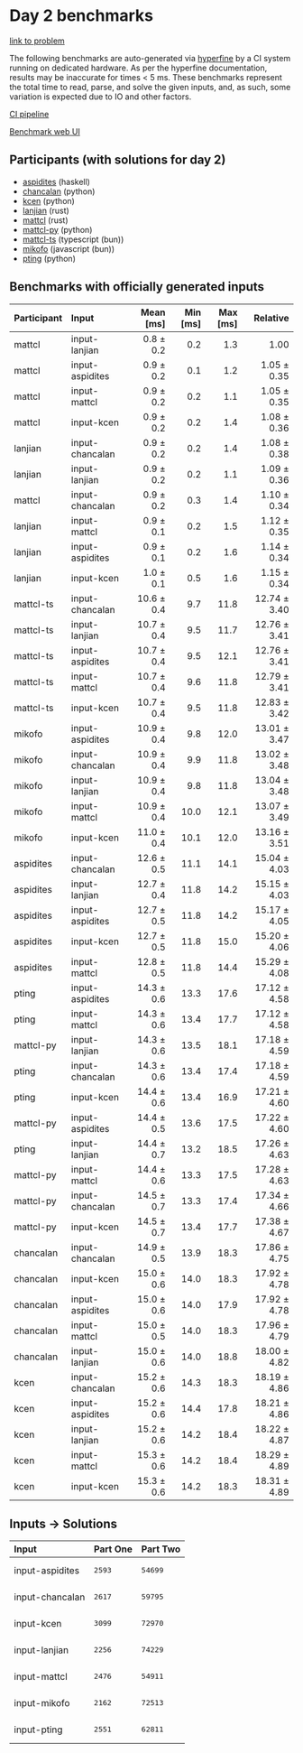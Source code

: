 # Day 2 benchmarks

[link to problem](https://adventofcode.com/2023/day/2)

The following benchmarks are auto-generated via
[hyperfine](https://github.com/sharkdp/hyperfine) by a CI system running on
dedicated hardware. As per the hyperfine documentation, results may be
inaccurate for times < 5 ms. These benchmarks represent the total time to read,
parse, and solve the given inputs, and, as such, some variation is expected due
to IO and other factors.

[CI pipeline](http://ci.papercode.net:8080/teams/main/pipelines/aoc2023)

[Benchmark web UI](https://aoc.ancalagon.black)


## Participants (with solutions for day 2)

- [aspidites](https://github.com/aspidites/aoc2023) (haskell)
- [chancalan](https://github.com/chancalan/aoc2023) (python)
- [kcen](https://github.com/kcen/aoc2023) (python)
- [lanjian](https://github.com/lanjian/aoc-2023) (rust)
- [mattcl](https://github.com/mattcl/aoc2023) (rust)
- [mattcl-py](https://github.com/mattcl/aoc2023-py) (python)
- [mattcl-ts](https://github.com/mattcl/aoc2023-js) (typescript (bun))
- [mikofo](https://github.com/mikofo/advent-of-code-2023) (javascript (bun))
- [pting](https://github.com/pting/aoc2023) (python)


## Benchmarks with officially generated inputs

| Participant | Input | Mean [ms] | Min [ms] | Max [ms] | Relative |
|:---|:---|---:|---:|---:|---:|
| mattcl | input-lanjian | 0.8 ± 0.2 | 0.2 | 1.3 | 1.00 |
| mattcl | input-aspidites | 0.9 ± 0.2 | 0.1 | 1.2 | 1.05 ± 0.35 |
| mattcl | input-mattcl | 0.9 ± 0.2 | 0.2 | 1.1 | 1.05 ± 0.35 |
| mattcl | input-kcen | 0.9 ± 0.2 | 0.2 | 1.4 | 1.08 ± 0.36 |
| lanjian | input-chancalan | 0.9 ± 0.2 | 0.2 | 1.4 | 1.08 ± 0.38 |
| lanjian | input-lanjian | 0.9 ± 0.2 | 0.2 | 1.1 | 1.09 ± 0.36 |
| mattcl | input-chancalan | 0.9 ± 0.2 | 0.3 | 1.4 | 1.10 ± 0.34 |
| lanjian | input-mattcl | 0.9 ± 0.1 | 0.2 | 1.5 | 1.12 ± 0.35 |
| lanjian | input-aspidites | 0.9 ± 0.1 | 0.2 | 1.6 | 1.14 ± 0.34 |
| lanjian | input-kcen | 1.0 ± 0.1 | 0.5 | 1.6 | 1.15 ± 0.34 |
| mattcl-ts | input-chancalan | 10.6 ± 0.4 | 9.7 | 11.8 | 12.74 ± 3.40 |
| mattcl-ts | input-lanjian | 10.7 ± 0.4 | 9.5 | 11.7 | 12.76 ± 3.41 |
| mattcl-ts | input-aspidites | 10.7 ± 0.4 | 9.5 | 12.1 | 12.76 ± 3.41 |
| mattcl-ts | input-mattcl | 10.7 ± 0.4 | 9.6 | 11.8 | 12.79 ± 3.41 |
| mattcl-ts | input-kcen | 10.7 ± 0.4 | 9.5 | 11.8 | 12.83 ± 3.42 |
| mikofo | input-aspidites | 10.9 ± 0.4 | 9.8 | 12.0 | 13.01 ± 3.47 |
| mikofo | input-chancalan | 10.9 ± 0.4 | 9.9 | 11.8 | 13.02 ± 3.48 |
| mikofo | input-lanjian | 10.9 ± 0.4 | 9.8 | 11.8 | 13.04 ± 3.48 |
| mikofo | input-mattcl | 10.9 ± 0.4 | 10.0 | 12.1 | 13.07 ± 3.49 |
| mikofo | input-kcen | 11.0 ± 0.4 | 10.1 | 12.0 | 13.16 ± 3.51 |
| aspidites | input-chancalan | 12.6 ± 0.5 | 11.1 | 14.1 | 15.04 ± 4.03 |
| aspidites | input-lanjian | 12.7 ± 0.4 | 11.8 | 14.2 | 15.15 ± 4.03 |
| aspidites | input-aspidites | 12.7 ± 0.5 | 11.8 | 14.2 | 15.17 ± 4.05 |
| aspidites | input-kcen | 12.7 ± 0.5 | 11.8 | 15.0 | 15.20 ± 4.06 |
| aspidites | input-mattcl | 12.8 ± 0.5 | 11.8 | 14.4 | 15.29 ± 4.08 |
| pting | input-aspidites | 14.3 ± 0.6 | 13.3 | 17.6 | 17.12 ± 4.58 |
| pting | input-mattcl | 14.3 ± 0.6 | 13.4 | 17.7 | 17.12 ± 4.58 |
| mattcl-py | input-lanjian | 14.3 ± 0.6 | 13.5 | 18.1 | 17.18 ± 4.59 |
| pting | input-chancalan | 14.3 ± 0.6 | 13.4 | 17.4 | 17.18 ± 4.59 |
| pting | input-kcen | 14.4 ± 0.6 | 13.4 | 16.9 | 17.21 ± 4.60 |
| mattcl-py | input-aspidites | 14.4 ± 0.5 | 13.6 | 17.5 | 17.22 ± 4.60 |
| pting | input-lanjian | 14.4 ± 0.7 | 13.2 | 18.5 | 17.26 ± 4.63 |
| mattcl-py | input-mattcl | 14.4 ± 0.6 | 13.3 | 17.5 | 17.28 ± 4.63 |
| mattcl-py | input-chancalan | 14.5 ± 0.7 | 13.3 | 17.4 | 17.34 ± 4.66 |
| mattcl-py | input-kcen | 14.5 ± 0.7 | 13.4 | 17.7 | 17.38 ± 4.67 |
| chancalan | input-chancalan | 14.9 ± 0.5 | 13.9 | 18.3 | 17.86 ± 4.75 |
| chancalan | input-kcen | 15.0 ± 0.6 | 14.0 | 18.3 | 17.92 ± 4.78 |
| chancalan | input-aspidites | 15.0 ± 0.6 | 14.0 | 17.9 | 17.92 ± 4.78 |
| chancalan | input-mattcl | 15.0 ± 0.5 | 14.0 | 18.3 | 17.96 ± 4.79 |
| chancalan | input-lanjian | 15.0 ± 0.6 | 14.0 | 18.8 | 18.00 ± 4.82 |
| kcen | input-chancalan | 15.2 ± 0.6 | 14.3 | 18.3 | 18.19 ± 4.86 |
| kcen | input-aspidites | 15.2 ± 0.6 | 14.4 | 17.8 | 18.21 ± 4.86 |
| kcen | input-lanjian | 15.2 ± 0.6 | 14.2 | 18.4 | 18.22 ± 4.87 |
| kcen | input-mattcl | 15.3 ± 0.6 | 14.2 | 18.4 | 18.29 ± 4.89 |
| kcen | input-kcen | 15.3 ± 0.6 | 14.2 | 18.3 | 18.31 ± 4.89 |


## Inputs -> Solutions

| Input | Part One | Part Two |
|:---|:---|:---|
|input-aspidites|<pre>2593</pre>|<pre>54699</pre>|
|input-chancalan|<pre>2617</pre>|<pre>59795</pre>|
|input-kcen|<pre>3099</pre>|<pre>72970</pre>|
|input-lanjian|<pre>2256</pre>|<pre>74229</pre>|
|input-mattcl|<pre>2476</pre>|<pre>54911</pre>|
|input-mikofo|<pre>2162</pre>|<pre>72513</pre>|
|input-pting|<pre>2551</pre>|<pre>62811</pre>|
